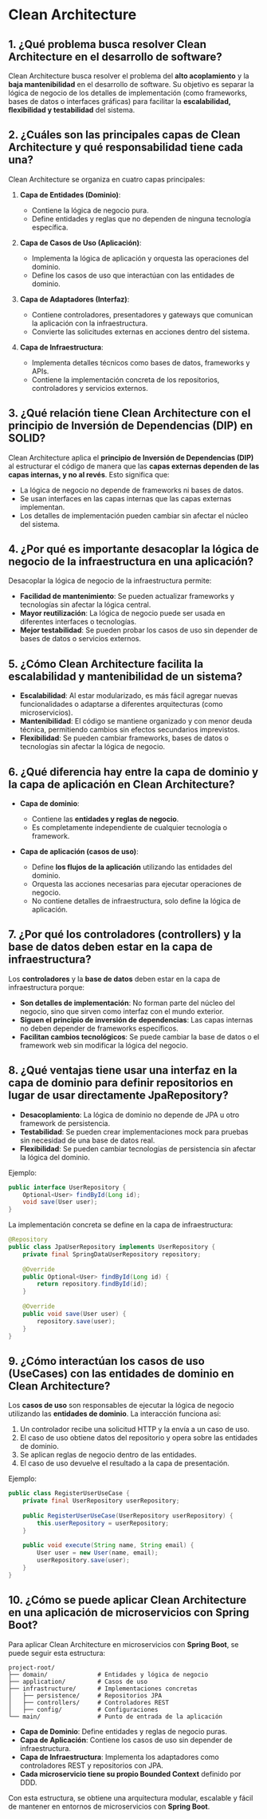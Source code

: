 # Clean Architecture

## 1. ¿Qué problema busca resolver Clean Architecture en el desarrollo de software?
Clean Architecture busca resolver el problema del **alto acoplamiento** y la **baja mantenibilidad** en el desarrollo de software. Su objetivo es separar la lógica de negocio de los detalles de implementación (como frameworks, bases de datos o interfaces gráficas) para facilitar la **escalabilidad, flexibilidad y testabilidad** del sistema.

## 2. ¿Cuáles son las principales capas de Clean Architecture y qué responsabilidad tiene cada una?
Clean Architecture se organiza en cuatro capas principales:

1. **Capa de Entidades (Dominio)**:
   - Contiene la lógica de negocio pura.
   - Define entidades y reglas que no dependen de ninguna tecnología específica.

2. **Capa de Casos de Uso (Aplicación)**:
   - Implementa la lógica de aplicación y orquesta las operaciones del dominio.
   - Define los casos de uso que interactúan con las entidades de dominio.

3. **Capa de Adaptadores (Interfaz)**:
   - Contiene controladores, presentadores y gateways que comunican la aplicación con la infraestructura.
   - Convierte las solicitudes externas en acciones dentro del sistema.

4. **Capa de Infraestructura**:
   - Implementa detalles técnicos como bases de datos, frameworks y APIs.
   - Contiene la implementación concreta de los repositorios, controladores y servicios externos.

## 3. ¿Qué relación tiene Clean Architecture con el principio de Inversión de Dependencias (DIP) en SOLID?
Clean Architecture aplica el **principio de Inversión de Dependencias (DIP)** al estructurar el código de manera que las **capas externas dependen de las capas internas, y no al revés**. Esto significa que:
- La lógica de negocio no depende de frameworks ni bases de datos.
- Se usan interfaces en las capas internas que las capas externas implementan.
- Los detalles de implementación pueden cambiar sin afectar el núcleo del sistema.

## 4. ¿Por qué es importante desacoplar la lógica de negocio de la infraestructura en una aplicación?
Desacoplar la lógica de negocio de la infraestructura permite:
- **Facilidad de mantenimiento**: Se pueden actualizar frameworks y tecnologías sin afectar la lógica central.
- **Mayor reutilización**: La lógica de negocio puede ser usada en diferentes interfaces o tecnologías.
- **Mejor testabilidad**: Se pueden probar los casos de uso sin depender de bases de datos o servicios externos.

## 5. ¿Cómo Clean Architecture facilita la escalabilidad y mantenibilidad de un sistema?
- **Escalabilidad**: Al estar modularizado, es más fácil agregar nuevas funcionalidades o adaptarse a diferentes arquitecturas (como microservicios).
- **Mantenibilidad**: El código se mantiene organizado y con menor deuda técnica, permitiendo cambios sin efectos secundarios imprevistos.
- **Flexibilidad**: Se pueden cambiar frameworks, bases de datos o tecnologías sin afectar la lógica de negocio.

## 6. ¿Qué diferencia hay entre la capa de dominio y la capa de aplicación en Clean Architecture?
- **Capa de dominio**:
  - Contiene las **entidades y reglas de negocio**.
  - Es completamente independiente de cualquier tecnología o framework.
  
- **Capa de aplicación (casos de uso)**:
  - Define **los flujos de la aplicación** utilizando las entidades del dominio.
  - Orquesta las acciones necesarias para ejecutar operaciones de negocio.
  - No contiene detalles de infraestructura, solo define la lógica de aplicación.

## 7. ¿Por qué los controladores (controllers) y la base de datos deben estar en la capa de infraestructura?
Los **controladores** y la **base de datos** deben estar en la capa de infraestructura porque:
- **Son detalles de implementación**: No forman parte del núcleo del negocio, sino que sirven como interfaz con el mundo exterior.
- **Siguen el principio de inversión de dependencias**: Las capas internas no deben depender de frameworks específicos.
- **Facilitan cambios tecnológicos**: Se puede cambiar la base de datos o el framework web sin modificar la lógica del negocio.

## 8. ¿Qué ventajas tiene usar una interfaz en la capa de dominio para definir repositorios en lugar de usar directamente JpaRepository?
- **Desacoplamiento**: La lógica de dominio no depende de JPA u otro framework de persistencia.
- **Testabilidad**: Se pueden crear implementaciones mock para pruebas sin necesidad de una base de datos real.
- **Flexibilidad**: Se pueden cambiar tecnologías de persistencia sin afectar la lógica del dominio.

Ejemplo:
```java
public interface UserRepository {
    Optional<User> findById(Long id);
    void save(User user);
}
```
La implementación concreta se define en la capa de infraestructura:
```java
@Repository
public class JpaUserRepository implements UserRepository {
    private final SpringDataUserRepository repository;
    
    @Override
    public Optional<User> findById(Long id) {
        return repository.findById(id);
    }
    
    @Override
    public void save(User user) {
        repository.save(user);
    }
}
```

## 9. ¿Cómo interactúan los casos de uso (UseCases) con las entidades de dominio en Clean Architecture?
Los **casos de uso** son responsables de ejecutar la lógica de negocio utilizando las **entidades de dominio**. La interacción funciona así:
1. Un controlador recibe una solicitud HTTP y la envía a un caso de uso.
2. El caso de uso obtiene datos del repositorio y opera sobre las entidades de dominio.
3. Se aplican reglas de negocio dentro de las entidades.
4. El caso de uso devuelve el resultado a la capa de presentación.

Ejemplo:
```java
public class RegisterUserUseCase {
    private final UserRepository userRepository;
    
    public RegisterUserUseCase(UserRepository userRepository) {
        this.userRepository = userRepository;
    }
    
    public void execute(String name, String email) {
        User user = new User(name, email);
        userRepository.save(user);
    }
}
```

## 10. ¿Cómo se puede aplicar Clean Architecture en una aplicación de microservicios con Spring Boot?
Para aplicar Clean Architecture en microservicios con **Spring Boot**, se puede seguir esta estructura:

```
project-root/
├── domain/              # Entidades y lógica de negocio
├── application/         # Casos de uso
├── infrastructure/      # Implementaciones concretas
│   ├── persistence/     # Repositorios JPA
│   ├── controllers/     # Controladores REST
│   ├── config/          # Configuraciones
└── main/                # Punto de entrada de la aplicación
```

- **Capa de Dominio**: Define entidades y reglas de negocio puras.
- **Capa de Aplicación**: Contiene los casos de uso sin depender de infraestructura.
- **Capa de Infraestructura**: Implementa los adaptadores como controladores REST y repositorios con JPA.
- **Cada microservicio tiene su propio Bounded Context** definido por DDD.

Con esta estructura, se obtiene una arquitectura modular, escalable y fácil de mantener en entornos de microservicios con **Spring Boot**.
